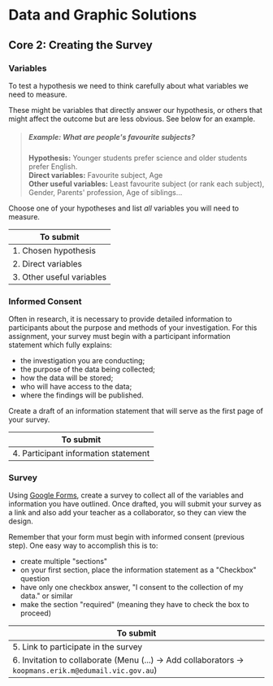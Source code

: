 # Data and Graphic Solutions

## Core 2: Creating the Survey

### Variables

To test a hypothesis we need to think carefully about what variables we need to measure.

These might be variables that directly answer our hypothesis, or others that might affect the outcome but are less obvious.
See below for an example.

> ##### Example: What are people's favourite subjects?
>**Hypothesis:** Younger students prefer science and older students prefer English.<br/>
>**Direct variables:** Favourite subject, Age<br/>
>**Other useful variables:** Least favourite subject (or rank each subject), Gender, Parents' profession, Age of siblings...

Choose one of your hypotheses and list *all* variables you will need to measure.

| To submit |
|---|
| 1. Chosen hypothesis |
| 2. Direct variables |
| 3. Other useful variables |

### Informed Consent

Often in research, it is necessary to provide detailed information to participants about the purpose and methods of your investigation.
For this assignment, your survey must begin with a participant information statement which fully explains:

- the investigation you are conducting;
- the purpose of the data being collected;
- how the data will be stored;
- who will have access to the data;
- where the findings will be published.

Create a draft of an information statement that will serve as the first page of your survey.

| To submit |
|---|
| 4. Participant information statement |

### Survey

Using [Google Forms](https://www.google.com.au/forms/about/), create a survey to collect all of the variables and information you have outlined.
Once drafted, you will submit your survey as a link and also add your teacher as a collaborator, so they can view the design.

Remember that your form must begin with informed consent (previous step).
One easy way to accomplish this is to:

- create multiple "sections"
- on your first section, place the information statement as a "Checkbox" question
- have only one checkbox answer, "I consent to the collection of my data." or similar
- make the section "required" (meaning they have to check the box to proceed)

| To submit |
|---|
| 5. Link to participate in the survey |
| 6. Invitation to collaborate (Menu (...) -> Add collaborators -> `koopmans.erik.m@edumail.vic.gov.au`)
